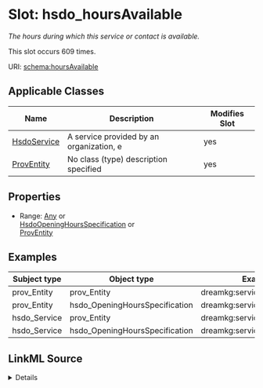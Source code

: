 

# Slot: hsdo_hoursAvailable


_The hours during which this service or contact is available._






This slot occurs 609 times.


URI: [schema:hoursAvailable](http://schema.org/hoursAvailable)



<!-- no inheritance hierarchy -->





## Applicable Classes

| Name | Description | Modifies Slot |
| --- | --- | --- |
| [HsdoService](../classes/HsdoService.md) | A service provided by an organization, e |  yes  |
| [ProvEntity](../classes/ProvEntity.md) | No class (type) description specified |  yes  |







## Properties

* Range: [Any](../classes/Any.md)&nbsp;or&nbsp;<br />[HsdoOpeningHoursSpecification](../classes/HsdoOpeningHoursSpecification.md)&nbsp;or&nbsp;<br />[ProvEntity](../classes/ProvEntity.md)






## Examples

| Subject type | Object type | Example subject | Example object | Occurrences |
| --- | --- | --- | --- | --- |
| prov_Entity | prov_Entity | dreamkg:service/4542572480692224 | dreamkg:service/hours/friday/4542572480692224 | 609 |
| prov_Entity | hsdo_OpeningHoursSpecification | dreamkg:service/4542572480692224 | dreamkg:service/hours/friday/4542572480692224 | 609 |
| hsdo_Service | prov_Entity | dreamkg:service/4542572480692224 | dreamkg:service/hours/friday/4542572480692224 | 609 |
| hsdo_Service | hsdo_OpeningHoursSpecification | dreamkg:service/4542572480692224 | dreamkg:service/hours/friday/4542572480692224 | 609 |




## LinkML Source

<details>

```yaml
name: hsdo_hoursAvailable
annotations:
  count:
    tag: count
    value: 609
description: The hours during which this service or contact is available.
examples:
- object:
    example_object: dreamkg:service/hours/friday/4542572480692224
    example_object_type: prov_Entity
    example_predicate: schema:hoursAvailable
    example_subject: dreamkg:service/4542572480692224
    example_subject_type: prov_Entity
- object:
    example_object: dreamkg:service/hours/friday/4542572480692224
    example_object_type: hsdo_OpeningHoursSpecification
    example_predicate: schema:hoursAvailable
    example_subject: dreamkg:service/4542572480692224
    example_subject_type: prov_Entity
- object:
    example_object: dreamkg:service/hours/friday/4542572480692224
    example_object_type: prov_Entity
    example_predicate: schema:hoursAvailable
    example_subject: dreamkg:service/4542572480692224
    example_subject_type: hsdo_Service
- object:
    example_object: dreamkg:service/hours/friday/4542572480692224
    example_object_type: hsdo_OpeningHoursSpecification
    example_predicate: schema:hoursAvailable
    example_subject: dreamkg:service/4542572480692224
    example_subject_type: hsdo_Service
from_schema: dream-kg
rank: 1000
slot_uri: schema:hoursAvailable
alias: hsdo_hoursAvailable
domain_of:
- hsdo_Service
- prov_Entity
range: Any
any_of:
- range: hsdo_OpeningHoursSpecification
- range: prov_Entity

```
</details>